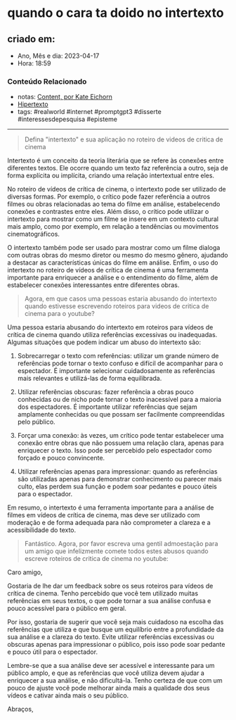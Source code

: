 # quando o cara ta doido no intertexto

## criado em: 
-  Ano, Mês e dia: 2023-04-17
- Hora: 18:59

### Conteúdo Relacionado
- notas: [Content, por Kate Eichorn](../2%20-%20NOTAS%20PERMANENTES/Content,%20por%20Kate%20Eichorn.md)
- [Hipertexto](Hipertexto)
- tags: #realworld #internet #promptgpt3 #disserte #interessesdepesquisa #episteme 
---
>Defina "intertexto" e sua aplicação no roteiro de videos de critica de cinema

Intertexto é um conceito da teoria literária que se refere às conexões entre diferentes textos. Ele ocorre quando um texto faz referência a outro, seja de forma explícita ou implícita, criando uma relação intertextual entre eles.

No roteiro de vídeos de crítica de cinema, o intertexto pode ser utilizado de diversas formas. Por exemplo, o crítico pode fazer referência a outros filmes ou obras relacionadas ao tema do filme em análise, estabelecendo conexões e contrastes entre eles. Além disso, o crítico pode utilizar o intertexto para mostrar como um filme se insere em um contexto cultural mais amplo, como por exemplo, em relação a tendências ou movimentos cinematográficos.

O intertexto também pode ser usado para mostrar como um filme dialoga com outras obras do mesmo diretor ou mesmo do mesmo gênero, ajudando a destacar as características únicas do filme em análise. Enfim, o uso do intertexto no roteiro de vídeos de crítica de cinema é uma ferramenta importante para enriquecer a análise e o entendimento do filme, além de estabelecer conexões interessantes entre diferentes obras.

>Agora, em que casos uma pessoas estaria abusando do intertexto quando estivesse escrevendo roteiros para videos de critica de cinema para o youtube?

Uma pessoa estaria abusando do intertexto em roteiros para vídeos de crítica de cinema quando utiliza referências excessivas ou inadequadas. Algumas situações que podem indicar um abuso do intertexto são:

1.  Sobrecarregar o texto com referências: utilizar um grande número de referências pode tornar o texto confuso e difícil de acompanhar para o espectador. É importante selecionar cuidadosamente as referências mais relevantes e utilizá-las de forma equilibrada.
    
2.  Utilizar referências obscuras: fazer referência a obras pouco conhecidas ou de nicho pode tornar o texto inacessível para a maioria dos espectadores. É importante utilizar referências que sejam amplamente conhecidas ou que possam ser facilmente compreendidas pelo público.
    
3.  Forçar uma conexão: às vezes, um crítico pode tentar estabelecer uma conexão entre obras que não possuem uma relação clara, apenas para enriquecer o texto. Isso pode ser percebido pelo espectador como forçado e pouco convincente.
    
4.  Utilizar referências apenas para impressionar: quando as referências são utilizadas apenas para demonstrar conhecimento ou parecer mais culto, elas perdem sua função e podem soar pedantes e pouco úteis para o espectador.
    

Em resumo, o intertexto é uma ferramenta importante para a análise de filmes em vídeos de crítica de cinema, mas deve ser utilizado com moderação e de forma adequada para não comprometer a clareza e a acessibilidade do texto.

>Fantástico. Agora, por favor escreva uma gentil admoestação para um amigo que infelizmente comete todos estes abusos quando escreve roteiros de critica de cinema no youtube:

Caro amigo,

Gostaria de lhe dar um feedback sobre os seus roteiros para vídeos de crítica de cinema. Tenho percebido que você tem utilizado muitas referências em seus textos, o que pode tornar a sua análise confusa e pouco acessível para o público em geral.

Por isso, gostaria de sugerir que você seja mais cuidadoso na escolha das referências que utiliza e que busque um equilíbrio entre a profundidade da sua análise e a clareza do texto. Evite utilizar referências excessivas ou obscuras apenas para impressionar o público, pois isso pode soar pedante e pouco útil para o espectador.

Lembre-se que a sua análise deve ser acessível e interessante para um público amplo, e que as referências que você utiliza devem ajudar a enriquecer a sua análise, e não dificultá-la. Tenho certeza de que com um pouco de ajuste você pode melhorar ainda mais a qualidade dos seus vídeos e cativar ainda mais o seu público.

Abraços,